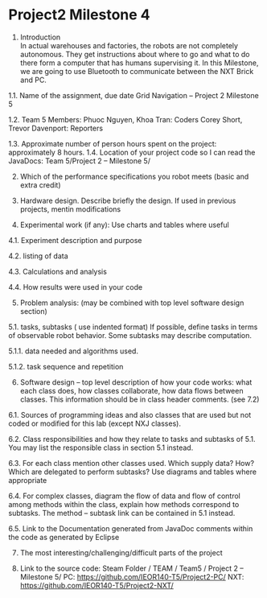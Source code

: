 Project2 Milestone 4
===========
1.  Introduction\
In actual warehouses and factories, the robots are not completely autonomous. They get instructions about where to go and what to do there form a computer that has humans supervising it. In this Milestone, we are going to use Bluetooth to communicate between the NXT Brick and PC.  

1.1. Name of the assignment, due date
Grid Navigation – Project 2 Milestone 5

1.2. Team 5 Members:
Phuoc Nguyen, Khoa Tran: Coders
Corey Short, Trevor Davenport: Reporters 

1.3. Approximate number of person hours spent on the project: approximately 8 hours.
1.4. Location of your project code so I can read the JavaDocs: Team 5/Project 2 – Milestone 5/

2.    Which of the performance specifications you robot meets (basic and extra credit) 

3.    Hardware design.  Describe briefly the design.   If used in previous projects, mentin modifications

4.    Experimental work  (if any):  Use charts and tables where useful

4.1. Experiment description and purpose

4.2. listing of data

4.3. Calculations and analysis 

4.4. How results were used in your code

5.    Problem analysis: (may be combined with top level software design section)

5.1.  tasks, subtasks  ( use indented format)   If possible, define tasks in terms of observable robot behavior.  Some subtasks may describe computation. 

5.1.1.           data needed and algorithms used.

5.1.2.           task sequence and repetition

6.    Software design – top level description of how your code works:  what each class does, how classes collaborate, how data flows between classes. This information should be in class header comments.  (see 7.2)

6.1. Sources of programming ideas and also classes that are used but not coded or modified for this lab  (except  NXJ classes).

6.2. Class responsibilities and how they relate to tasks and subtasks  of  5.1.  You may list the responsible class in section 5.1 instead.

6.3. For each class mention other classes used.  Which supply data? How? Which are delegated to perform subtasks?  Use  diagrams and tables where appropriate 

6.4. For complex classes, diagram the flow of data and flow of control among methods within the class, explain how methods correspond to subtasks.   The method – subtask link can be contained in 5.1 instead. 

6.5. Link to the Documentation generated from JavaDoc comments within the code as generated by Eclipse 

7.    The most interesting/challenging/difficult parts of the project

8.    Link to the source code:
Steam Folder / TEAM / Team5 / Project 2 – Milestone 5/
PC: https://github.com/IEOR140-T5/Project2-PC/
NXT: https://github.com/IEOR140-T5/Project2-NXT/ 
